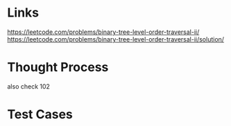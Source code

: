 # Links
https://leetcode.com/problems/binary-tree-level-order-traversal-ii/
https://leetcode.com/problems/binary-tree-level-order-traversal-ii/solution/

# Thought Process
also check 102

# Test Cases

